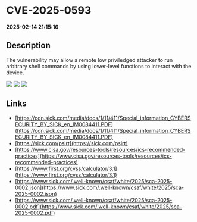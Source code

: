 # CVE-2025-0593

**2025-02-14 21:15:16**

## Description
The vulnerability may allow a remote low priviledged attacker to run arbitrary shell commands by using lower-level functions to interact with the device.

![](https://img.shields.io/static/v1?label=Score&message=8.8&color=red)
![](https://img.shields.io/static/v1?label=Severity&message=HIGH&color=red)
![](https://img.shields.io/static/v1?label=CWE&message=RCE&color=green)

## Links
- [https://cdn.sick.com/media/docs/1/11/411/Special_information_CYBERSECURITY_BY_SICK_en_IM0084411.PDF](https://cdn.sick.com/media/docs/1/11/411/Special_information_CYBERSECURITY_BY_SICK_en_IM0084411.PDF)
- [https://sick.com/psirt](https://sick.com/psirt)
- [https://www.cisa.gov/resources-tools/resources/ics-recommended-practices](https://www.cisa.gov/resources-tools/resources/ics-recommended-practices)
- [https://www.first.org/cvss/calculator/3.1](https://www.first.org/cvss/calculator/3.1)
- [https://www.sick.com/.well-known/csaf/white/2025/sca-2025-0002.json](https://www.sick.com/.well-known/csaf/white/2025/sca-2025-0002.json)
- [https://www.sick.com/.well-known/csaf/white/2025/sca-2025-0002.pdf](https://www.sick.com/.well-known/csaf/white/2025/sca-2025-0002.pdf)
